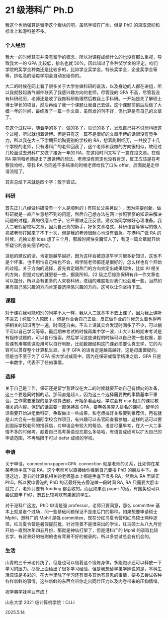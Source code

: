 # 21 级港科广 Ph.D

我这个也勉强算是留学这个板块的吧，虽然学校在广州，但是 PhD 的录取流程和标准上和港科差不多。

### 个人经历

我大一的时候其实并没有留学的概念，所以对课程成绩什么的也没有那么重视，导致我大一的 GPA 比较低，排名也就 50%，因此错过了各种奖学金的评定。咱们学院的奖学金种类还是比较多的，比如学业奖学金，特长奖学金，企业奖学金等等，排名高的话每学期会自动发给你的。

大二的时候在网上看了很多关于大学生做科研的说法，以及身边的人都在进组，所以我就鼓起勇气邮件联系了我感兴趣方向的老师，尽管我的 GPA 不高，尽管我没有科研经历，老师还是收了我做科研助理然后教我上手科研。一开始是先了解硕士博士学长的项目，然后再给了我一个课题让我自己去做，这个课题前前后后做了大概一年的时间，最终发了一篇一作文章，虽然发的刊不好，但也算是有自己的文章了。

在这个过程中，随着学的多了，做的多了，见识的多了，发现自己并不讨厌科研这个过程，所以就想着读博。但是只有这一篇不是很好的文章申博的话很没有竞争力，所以我在大三下学期开始陶瓷别的学校的 RA，想着刷刷经历，一共投了十几个学校的老师，只有港科广的老师回我了，这个老师和我做的方向很相似，故经过几轮面试去港科广又做了接近一年的 RA，在这段时间又写了一篇在投文章。在做 RA 期间和老师提出了想读博的想法，老师没有否定也没有肯定，反正应该是在考察我哈哈，等我 RA 合同差不多结束的时候老师给我了口头 offer，后面就是走申请流程了。

其实总结下来就是四个字：敢于尝试。

### 科研

首先正儿八经做科研没有一个人是顺利的 ( 有院长父亲另说 ) ，因为需要创新。做科研就是一直产生意想不到的问题，然后自己想办法在网上参照寥寥的知识来解决问题的过程，真的很磨人性子，它严重缺乏正反馈，建议新同学做好心理准备。我大二暑假留校写文章，因为自己真的新手，好多文章格式，科研语言等等写的像人机被老师打回来了不下十次，但是我的老师很耐心也没有着急。在港科广做 RA 的时候，光独立想 idea 想了三个月，那段时间快变魔怔人了，看见一篇文章就开始怀疑它的各处细节哈哈。

进组的建议的话，肯定是越早越好，因为这样会被迫提早学习很多新知识，这也不是个坏事。也不用怕自己啥也不会，咱学院老师都还是很好的，怎么样也有个开始的过程。关于方向的选择，首先肯定越热门的方向肯定出成果越快，比如 AI 相关的方向，但是对应的就更卷一些，据我所知，22 级之后综测保研有非一作文章也可以加分，所以会有更多的人来卷科研，进组的难度相对我们也会难一些，当然如果有自己感兴趣的方向肯定要选择感兴趣的方向，这可以让你坚持下去。

### 课程

对于课程我可能和别的同学不大一样，我从大二就基本不去上课了，因为我上课听不进去 ( 纯属个人原因 ) ，但是作业会自己去做，反正做作业的时候怎么着也得再把相关的知识再学一遍，时间还自由。不去上课其实会发现时间多了不少，可以躺平可以自己学习等等。最后期末考试的时候再集中学一波，山大计科的期末考试是有祖传试题的，可以自行搜索。然后学习这些课程的时候可以自己做一些权重，那些课有用哪些课没用可以自行判断，比如数据结构这门课必须要认真去学，它的内容可以贯穿整个计算机生涯。关于 GPA 的话肯定是越高越好，这是毋庸置疑的。但是也不至于为了 GPA 把大学过成高中，因为在保研或留学结束之后，GPA 只是一串数字，代表不了任何事情。

### 选择

关于自己是工作，保研还是留学我建议在大二的时候就要开始自己有倾向的准备，这三个要是同时抓的话，那简直是超人，因为这三个选择需要做的事情基本不重合。工作需要重视的是多做算法题，开始多看面经，学院会有 csp 相关的课程教相关的内容。保研的话需要一直保持高 GPA，要卷各类算入排名的课程。留学的话需要开始进组做科研，争取做出一些成果，和老师搞好关系要到推荐信，再有就是山大会有一些国际学校合作项目，有兴趣可以去官网查看参加，这样的话可以要到国际学校老师的推荐信，对申请会有较大的帮助，语言尽量早考，在大一大二事情不多的时候考，趁着自己高考英语没忘那么多哈哈，有语言成绩可以扩大自己的申请范围，不再局限于可以 defer 成绩的学校。

### 申请

关于申请，connection>paper>GPA. connection 就是老师的关系，比如你在某某老师手底下做 RA，这个老师可以直接给你推到自己要招 PhD 的朋友手下。香港这边，港五的计算机相关的老师基本上都是手底下很多 RA，然后从 RA 里转正 PhD，所以要申香港的 PhD 的话最好先去香港做一段时间 RA, RA 只需要大胆申就完了，老师只要有 funding 都会收的。而且如果没 paper 的话，有国奖也可以尝试直申 PhD，港五比较喜欢有果酱的学生。

对于港科广这边，PhD 申请是强 professor，老师只要同意，那么 committee 基本上就是走个过场，问一些基础问题保证不是走后门的那种。如果想要申请硕士 Mphil，港科广的 Mphil 是强 committee，现在分红鸟夏令营和红鸟硕士两种途径，红鸟夏令营是暑假提前批，针对背景不是很突出的学生，红鸟硕士从八九月份开始一直到次年四五月份，那就是神仙打架了，但是港科广的 Mphil 的录取比较玄学，有背景好的被刷的也有背景不好的被录的，所以多尝试总会有机会的。

### 生活

山青的三千米老传统了，但是也可以借着这个锻炼身体，多跑跑步还可以释放一下学习的压力。尽管上面给出了很多学习经验，但是我想给学弟学妹说的是，本科生活应该是多彩的，在大学里除了学习还有很多其他有意思的事情，要多去尝试各种各样新鲜的事情，这些新鲜的东西会带你走出同伴压力以及内卷带来的压抑情绪。

祝学弟学妹学业有成！

山东大学 2021 级计算机学院：CLLI

2025.5.14
